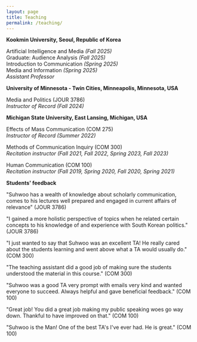 ```yaml
---
layout: page
title: Teaching
permalink: /teaching/
---
```

**Kookmin University, Seoul, Republic of Korea**

Artificial Intelligence and Media *(Fall 2025)*<br>
Graduate: Audience Analysis *(Fall 2025)*<br>
Introduction to Communication *(Spring 2025)*<br>
Media and Information *(Spring 2025)*<br>
*Assistant Professor*<br>

**University of Minnesota - Twin Cities, Minneapolis, Minnesota, USA**

Media and Politics (JOUR 3786)<br>
*Instructor of Record (Fall 2024)*<br>

**Michigan State University, East Lansing, Michigan, USA**

Effects of Mass Communication (COM 275)<br>
*Instructor of Record (Summer 2022)*<br>

Methods of Communication Inquiry (COM 300)<br>
*Recitation instructor (Fall 2021, Fall 2022, Spring 2023, Fall 2023)*

Human Communication (COM 100)<br>
*Recitation instructor (Fall 2019, Spring 2020, Fall 2020, Spring 2021)*

**Students' feedback**

"Suhwoo has a wealth of knowledge about scholarly communication, comes to his lectures well prepared and engaged in current affairs of relevance" (JOUR 3786)

"I gained a more holistic perspective of topics when he related certain concepts to his knowledge of and experience with South Korean politics." (JOUR 3786)

"I just wanted to say that Suhwoo was an excellent TA! He really cared about the students learning and went above what a TA would usually do." (COM 300)

"The teaching assistant did a good job of making sure the students understood the material in this course." (COM 300)

"Suhwoo was a good TA very prompt with emails very kind and wanted everyone to succeed. Always helpful and gave beneficial feedback." (COM 100)

"Great job! You did a great job making my public speaking woes go way down. Thankful to have improved on that." (COM 100)

"Suhwoo is the Man! One of the best TA's I've ever had. He is great." (COM 100)

